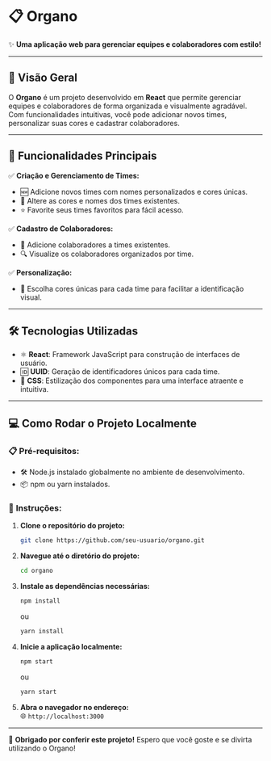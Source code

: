 
# 📋 **Organo**

✨ **Uma aplicação web para gerenciar equipes e colaboradores com estilo!**

---

## 🌟 **Visão Geral**  

O **Organo** é um projeto desenvolvido em **React** que permite gerenciar equipes e colaboradores de forma organizada e visualmente agradável. Com funcionalidades intuitivas, você pode adicionar novos times, personalizar suas cores e cadastrar colaboradores.  

---

## 🚀 **Funcionalidades Principais**  

✅ **Criação e Gerenciamento de Times:**  
- 🆕 Adicione novos times com nomes personalizados e cores únicas.  
- 🎨 Altere as cores e nomes dos times existentes.  
- ⭐ Favorite seus times favoritos para fácil acesso.  

✅ **Cadastro de Colaboradores:**  
- 👥 Adicione colaboradores a times existentes.  
- 🔍 Visualize os colaboradores organizados por time.  

✅ **Personalização:**  
- 🌈 Escolha cores únicas para cada time para facilitar a identificação visual.  

---

## 🛠️ **Tecnologias Utilizadas**  

- ⚛️ **React**: Framework JavaScript para construção de interfaces de usuário.  
- 🆔 **UUID**: Geração de identificadores únicos para cada time.  
- 🎨 **CSS**: Estilização dos componentes para uma interface atraente e intuitiva.  

---

## 💻 **Como Rodar o Projeto Localmente**  

### 📋 **Pré-requisitos:**  
- 🛠️ Node.js instalado globalmente no ambiente de desenvolvimento.  
- 📦 npm ou yarn instalados.  

### 🏃 **Instruções:**  
1. **Clone o repositório do projeto:**  
   ```bash
   git clone https://github.com/seu-usuario/organo.git
   ```  
2. **Navegue até o diretório do projeto:**  
   ```bash
   cd organo
   ```  
3. **Instale as dependências necessárias:**  
   ```bash
   npm install
   ```  
   ou  
   ```bash
   yarn install
   ```  
4. **Inicie a aplicação localmente:**  
   ```bash
   npm start
   ```  
   ou  
   ```bash
   yarn start
   ```  
5. **Abra o navegador no endereço:**  
   🌐 `http://localhost:3000`  

---

🎉 **Obrigado por conferir este projeto!** Espero que você goste e se divirta utilizando o Organo!  
